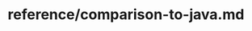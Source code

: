 ---
title: reference/comparison-to-java.md
showAuthorInfo: false
redirect_path: https://kotlinlang.org/docs/comparison-to-java.html
---